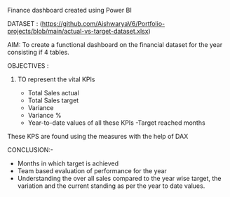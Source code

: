 Finance dashboard created using Power BI 


DATASET : (https://github.com/AishwaryaV6/Portfolio-projects/blob/main/actual-vs-target-dataset.xlsx)



AIM: 
To create a functional dashboard on the financial dataset for the year consisting if 4 tables.

OBJECTIVES :

1. TO represent the vital KPIs
   
   - Total Sales actual
   - Total Sales target
   - Variance
   - Variance %
   - Year-to-date values of all these KPIs
   -Target reached months

These KPS are found using the measures with the help of DAX 

CONCLUSION:-


- Months in which target is achieved 
- Team based evaluation of performance for the year
- Understanding the over all sales compared to the year wise target, the variation and the current standing as per the year to date values.

   

